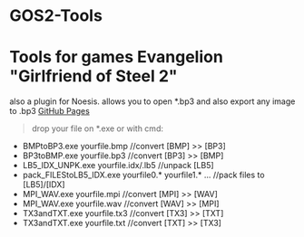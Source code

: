 # GOS2-Tools
# **Tools for games Evangelion "Girlfriend of Steel 2"<br />**
also a plugin for Noesis. allows you to open *.bp3 and also export any image to .bp3 [GitHub Pages](https://github.com/Durik256/Noesis-Plugins/blob/master/tex_bp3.py)<br />
> drop your file on *.exe or with cmd:<br />
- BMPtoBP3.exe yourfile.bmp //convert [BMP] >> [BP3]<br />
- BP3toBMP.exe yourfile.bp3 //convert [BP3] >> [BMP]<br />
- LB5_IDX_UNPK.exe yourfile.idx/.lb5 //unpack [LB5]<br />
- pack_FILEStoLB5_IDX.exe yourfile0.* yourfile1.* ... //pack files to [LB5]/[IDX]<br />
- MPI_WAV.exe yourfile.mpi //convert [MPI] >> [WAV]<br />
- MPI_WAV.exe yourfile.wav //convert [WAV] >> [MPI]<br />
- TX3andTXT.exe yourfile.tx3 //convert [TX3] >> [TXT]<br />
- TX3andTXT.exe yourfile.txt //convert [TXT] >> [TX3]<br />

